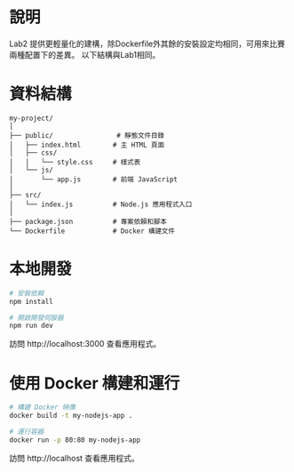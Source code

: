 # 說明
Lab2 提供更輕量化的建構，除Dockerfile外其餘的安裝設定均相同，可用來比賽兩種配置下的差異。
以下結構與Lab1相同。

# 資料結構
```
my-project/
│
├── public/                # 靜態文件目錄
│   ├── index.html        # 主 HTML 頁面
│   ├── css/
│   │   └── style.css     # 樣式表
│   └── js/
│       └── app.js        # 前端 JavaScript
│
├── src/
│   └── index.js          # Node.js 應用程式入口
│
├── package.json          # 專案依賴和腳本
└── Dockerfile            # Docker 構建文件
```

# 本地開發
```bash
# 安裝依賴
npm install

# 開啟開發伺服器
npm run dev
```
訪問 http://localhost:3000 查看應用程式。

# 使用 Docker 構建和運行
```bash
# 構建 Docker 映像
docker build -t my-nodejs-app .

# 運行容器
docker run -p 80:80 my-nodejs-app
```
訪問 http://localhost 查看應用程式。

